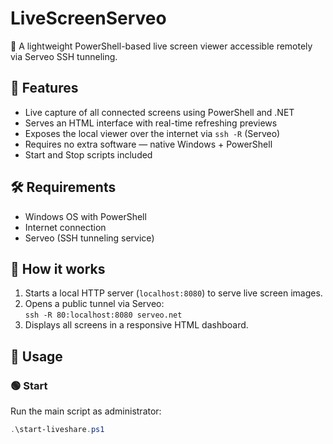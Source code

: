 # LiveScreenServeo

📡 A lightweight PowerShell-based live screen viewer accessible remotely via Serveo SSH tunneling.

## 🚀 Features

- Live capture of all connected screens using PowerShell and .NET
- Serves an HTML interface with real-time refreshing previews
- Exposes the local viewer over the internet via `ssh -R` (Serveo)
- Requires no extra software — native Windows + PowerShell
- Start and Stop scripts included

## 🛠 Requirements

- Windows OS with PowerShell
- Internet connection
- Serveo (SSH tunneling service)

## 🧩 How it works

1. Starts a local HTTP server (`localhost:8080`) to serve live screen images.
2. Opens a public tunnel via Serveo:  
   `ssh -R 80:localhost:8080 serveo.net`
3. Displays all screens in a responsive HTML dashboard.

## 📂 Usage

### 🟢 Start

Run the main script as administrator:

```powershell
.\start-liveshare.ps1
